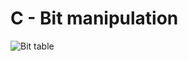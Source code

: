 <!DOCTYPE html>
<html>
	<body>
		<h1><strong> C - Bit manipulation </strong></h1>
		<img src title = "Bit table" src = "https://s3.amazonaws.com/intranet-projects-files/holbertonschool-low_level_programming/232/bitwise.PNG">
	</body>
</html>
